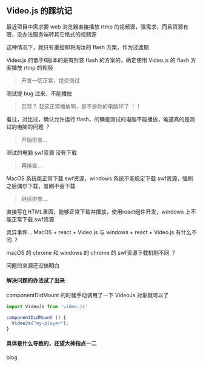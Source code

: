 ## Video.js 的踩坑记
最近项目中需求要 web 浏览器直接播放 rtmp 的视频源，强需求，而且资源有限，没办法服务端转其它格式的视频源  

这种情况下，就只有重拾即将淘汰的 flash 方案，作为过渡期 

Video.js 的低于6版本的是有封装 flash 的方案的，确定使用 Video.js 的 flash 方案播放 rtmp 的视频

> 开发一切正常，提交测试  

测试提 bug 过来，不能播放  

> 瓦特？ 我这正常播放啊，是不是你的电脑坏了 ！！  

看过，对比过，确认允许运行 flash，的确是测试的电脑不能播放，难道真的是测试的电脑的问题 ？  

> 开始排查...  

测试的电脑 swf资源 没有下载  

> 再排查...  

MacOS 系统能正常下载 swf资源，windows 系统不能稳定下载 swf资源，强刷之后偶尔下载，普刷不会下载  

> 继续排查... 

直接写在HTML里面，能够正常下载并播放，使用react组件开发，windows 上不能正常下载 swf资源

灵异事件... MacOS + react + Video.js 与 windows + react + Video.js 有什么不同 ？  
 
 macOS 的 chrome 和 windows 的 chrome 的 swf资源下载机制不同 ？
 
问题的来源还没搞明白  

#### 解决问题的办法试了出来   

componentDidMount 的时候手动调用了一下 VideoJs 对象就可以了
```js
import VideoJs from 'video.js'

componentDidMount () {
  VideoJs("my-player");
}
```
#### 具体是什么导致的，还望大神指点一二

blog
